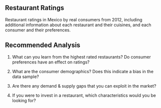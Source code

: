 ## Restaurant Ratings
Restaurant ratings in Mexico by real consumers from 2012, including additional information about each restaurant and their cuisines, and each consumer and their preferences.

## Recommended Analysis
1. What can you learn from the highest rated restaurants? Do consumer preferences have an effect on ratings?

2. What are the consumer demographics? Does this indicate a bias in the data sample?

3. Are there any demand & supply gaps that you can exploit in the market?

4. If you were to invest in a restaurant, which characteristics would you be looking for?
